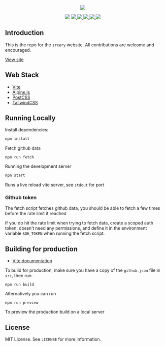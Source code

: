 <p align="center">
  <img src="https://raw.githubusercontent.com/srcery-colors/srcery-assets/master/src/logo_border.svg">
</p>

<p align="center">
  <img src="https://github.com/srcery-colors/srcery-colors.github.io-src/workflows/Build%20&%20Deploy/badge.svg">
  <a href="https://snyk.io/test/github/srcery-colors/srcery-colors.github.io-src?targetFile=package.json">
    <img src="https://snyk.io/test/github/srcery-colors/srcery-colors.github.io-src/badge.svg?targetFile=package.json">
  </a>
  <a href="https://github.com/srcery-colors/srcery-colors.github.io-src/blob/master/LICENSE">
    <img src="https://img.shields.io/github/issues/srcery-colors/srcery-colors.github.io-src.svg">
  </a>
  <a href="https://github.com/srcery-colors/srcery-colors.github.io-src/issues">
    <img src="https://img.shields.io/github/issues/srcery-colors/srcery-colors.github.io-src.svg">
  </a>
  <a href="https://github.com/srcery-colors/srcery-colors.github.io-src/network">
    <img src="https://img.shields.io/github/forks/srcery-colors/srcery-colors.github.io-src.svg">
  </a>
  <a href="https://github.com/srcery-colors/srcery-colors.github.io-src/stargazers">
    <img src="https://img.shields.io/github/stars/srcery-colors/srcery-colors.github.io-src.svg">
  </a>
</p>


## Introduction

This is the repo for the `srcery` website.  All contributions are
welcome and encouraged.

[View site](https://srcery.sh)

## Web Stack

* [Vite](https://vitejs.dev/)
* [Alpine.js](https://alpinejs.dev/)
* [PostCSS](https://postcss.org)
* [TailwindCSS](https://tailwindcss.com)

## Running Locally

Install dependencies:

```sh
npm install
```

Fetch github data

```
npm run fetch
```

Running the development server

```sh
npm start
```

Runs a live reload vite server, see `stdout` for port

### Github token

The fetch script fetches github data, you should be able to fetch a few times
before the rate limit it reached

If you do hit the rate limit when trying to fetch data, create a scoped auth
token, doesn't need any permissions, and define it in the environment variable
`$GH_TOKEN` when running the fetch script.

## Building for production

- [Vite documentation](https://vitejs.dev/guide/build.html)

To build for production, make sure you have a copy of the `github.json` file in `src`, then run:

```
npm run build
```

Alternatively you can run

```
npm run preview
```

To preview the production build on a local server

## License

MIT License. See `LICENSE` for more information.

